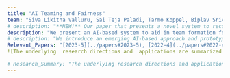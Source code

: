 ```yaml
---
title: "AI Teaming and Fairness" 
team: "Siva Likitha Valluru, Sai Teja Paladi, Tarmo Koppel, Biplav Srivastava"  
# description: "**NEW!** Our paper that presents a novel system to recommend teams using a variety of AI methods has been accepted to [**_IAAI-AAAI'2024_**](https://aaai.org/aaai-conference/iaai-24-call-for-participation/).
description: "We present an AI-based system to aid in team formation for researchers responding to funding agency proposals. Our approach leverages NLP techniques to extract and normalize technical skills from various data sources, facilitating matching and teaming based on constraints. We have gathered initial feedback from university researchers to deploy the prototype system and published a dataset for broader use. [More Details](https://ai4society.github.io/teaming/)"
# description: "We introduce an emerging AI-based approach and prototype system for assisting team formation when researchers respond to calls for proposals from funding agencies. This is an instance of the general problem of building teams when demand opportunities come periodically and potential members may vary over time. The novelties of our approach are that we: (a) extract technical skills needed about researchers and calls from multiple data sources and normalize them using Natural Language Processing (NLP) techniques, (b) build a prototype solution based on matching and teaming based on constraints, (c) describe initial feedback about system from researchers at a University to deploy, and (d) create and publish a dataset that others can use. [More Details](https://ai4society.github.io/teaming/)"    
Relevant_Papers: "[2023-5](../papers#2023-5), [2022-4](../papers#2022-4)"
![The underlying  research directions and  applications are summarized in the poster](../images/group-reco-ultra.jpg)

# Research_Summary: "The underlying research directions and applications are summarized in the poster.(../images/group-reco-ultra.jpg)"
---
```



